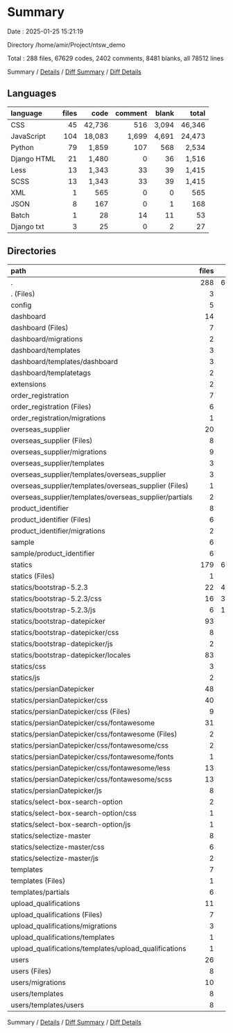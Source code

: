 # Summary

Date : 2025-01-25 15:21:19

Directory /home/amir/Project/ntsw_demo

Total : 288 files,  67629 codes, 2402 comments, 8481 blanks, all 78512 lines

Summary / [Details](details.md) / [Diff Summary](diff.md) / [Diff Details](diff-details.md)

## Languages
| language | files | code | comment | blank | total |
| :--- | ---: | ---: | ---: | ---: | ---: |
| CSS | 45 | 42,736 | 516 | 3,094 | 46,346 |
| JavaScript | 104 | 18,083 | 1,699 | 4,691 | 24,473 |
| Python | 79 | 1,859 | 107 | 568 | 2,534 |
| Django HTML | 21 | 1,480 | 0 | 36 | 1,516 |
| Less | 13 | 1,343 | 33 | 39 | 1,415 |
| SCSS | 13 | 1,343 | 33 | 39 | 1,415 |
| XML | 1 | 565 | 0 | 0 | 565 |
| JSON | 8 | 167 | 0 | 1 | 168 |
| Batch | 1 | 28 | 14 | 11 | 53 |
| Django txt | 3 | 25 | 0 | 2 | 27 |

## Directories
| path | files | code | comment | blank | total |
| :--- | ---: | ---: | ---: | ---: | ---: |
| . | 288 | 67,629 | 2,402 | 8,481 | 78,512 |
| . (Files) | 3 | 41 | 1 | 7 | 49 |
| config | 5 | 159 | 17 | 72 | 248 |
| dashboard | 14 | 104 | 3 | 42 | 149 |
| dashboard (Files) | 7 | 51 | 1 | 26 | 78 |
| dashboard/migrations | 2 | 18 | 1 | 8 | 27 |
| dashboard/templates | 3 | 19 | 0 | 3 | 22 |
| dashboard/templates/dashboard | 3 | 19 | 0 | 3 | 22 |
| dashboard/templatetags | 2 | 16 | 1 | 5 | 22 |
| extensions | 2 | 5 | 0 | 4 | 9 |
| order_registration | 7 | 328 | 20 | 113 | 461 |
| order_registration (Files) | 6 | 328 | 20 | 112 | 460 |
| order_registration/migrations | 1 | 0 | 0 | 1 | 1 |
| overseas_supplier | 20 | 967 | 10 | 134 | 1,111 |
| overseas_supplier (Files) | 8 | 272 | 2 | 75 | 349 |
| overseas_supplier/migrations | 9 | 280 | 8 | 50 | 338 |
| overseas_supplier/templates | 3 | 415 | 0 | 9 | 424 |
| overseas_supplier/templates/overseas_supplier | 3 | 415 | 0 | 9 | 424 |
| overseas_supplier/templates/overseas_supplier (Files) | 1 | 169 | 0 | 7 | 176 |
| overseas_supplier/templates/overseas_supplier/partials | 2 | 246 | 0 | 2 | 248 |
| product_identifier | 8 | 115 | 9 | 33 | 157 |
| product_identifier (Files) | 6 | 55 | 8 | 25 | 88 |
| product_identifier/migrations | 2 | 60 | 1 | 8 | 69 |
| sample | 6 | 108 | 0 | 0 | 108 |
| sample/product_identifier | 6 | 108 | 0 | 0 | 108 |
| statics | 179 | 64,157 | 2,295 | 7,875 | 74,327 |
| statics (Files) | 1 | 7 | 1 | 1 | 9 |
| statics/bootstrap-5.2.3 | 22 | 48,869 | 1,613 | 6,587 | 57,069 |
| statics/bootstrap-5.2.3/css | 16 | 36,682 | 138 | 2,699 | 39,519 |
| statics/bootstrap-5.2.3/js | 6 | 12,187 | 1,475 | 3,888 | 17,550 |
| statics/bootstrap-datepicker | 93 | 4,213 | 139 | 189 | 4,541 |
| statics/bootstrap-datepicker/css | 8 | 2,358 | 44 | 8 | 2,410 |
| statics/bootstrap-datepicker/js | 2 | 1,772 | 95 | 181 | 2,048 |
| statics/bootstrap-datepicker/locales | 83 | 83 | 0 | 0 | 83 |
| statics/css | 3 | 81 | 0 | 17 | 98 |
| statics/js | 2 | 32 | 2 | 5 | 39 |
| statics/persianDatepicker | 48 | 7,297 | 338 | 393 | 8,028 |
| statics/persianDatepicker/css | 40 | 6,334 | 259 | 330 | 6,923 |
| statics/persianDatepicker/css (Files) | 9 | 1,231 | 181 | 250 | 1,662 |
| statics/persianDatepicker/css/fontawesome | 31 | 5,103 | 78 | 80 | 5,261 |
| statics/persianDatepicker/css/fontawesome (Files) | 2 | 59 | 0 | 1 | 60 |
| statics/persianDatepicker/css/fontawesome/css | 2 | 1,793 | 12 | 1 | 1,806 |
| statics/persianDatepicker/css/fontawesome/fonts | 1 | 565 | 0 | 0 | 565 |
| statics/persianDatepicker/css/fontawesome/less | 13 | 1,343 | 33 | 39 | 1,415 |
| statics/persianDatepicker/css/fontawesome/scss | 13 | 1,343 | 33 | 39 | 1,415 |
| statics/persianDatepicker/js | 8 | 963 | 79 | 63 | 1,105 |
| statics/select-box-search-option | 2 | 121 | 23 | 28 | 172 |
| statics/select-box-search-option/css | 1 | 2 | 0 | 1 | 3 |
| statics/select-box-search-option/js | 1 | 119 | 23 | 27 | 169 |
| statics/selectize-master | 8 | 3,537 | 179 | 655 | 4,371 |
| statics/selectize-master/css | 6 | 589 | 141 | 118 | 848 |
| statics/selectize-master/js | 2 | 2,948 | 38 | 537 | 3,523 |
| templates | 7 | 348 | 0 | 7 | 355 |
| templates (Files) | 1 | 85 | 0 | 1 | 86 |
| templates/partials | 6 | 263 | 0 | 6 | 269 |
| upload_qualifications | 11 | 393 | 4 | 49 | 446 |
| upload_qualifications (Files) | 7 | 75 | 2 | 34 | 111 |
| upload_qualifications/migrations | 3 | 38 | 2 | 14 | 54 |
| upload_qualifications/templates | 1 | 280 | 0 | 1 | 281 |
| upload_qualifications/templates/upload_qualifications | 1 | 280 | 0 | 1 | 281 |
| users | 26 | 904 | 43 | 145 | 1,092 |
| users (Files) | 8 | 275 | 34 | 73 | 382 |
| users/migrations | 10 | 210 | 9 | 56 | 275 |
| users/templates | 8 | 419 | 0 | 16 | 435 |
| users/templates/users | 8 | 419 | 0 | 16 | 435 |

Summary / [Details](details.md) / [Diff Summary](diff.md) / [Diff Details](diff-details.md)